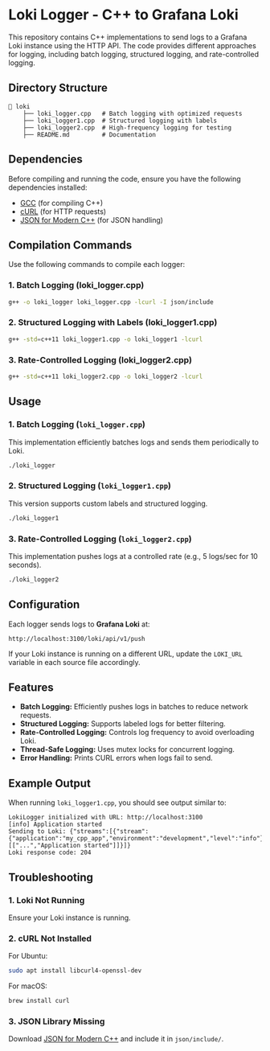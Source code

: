 # Loki Logger - C++ to Grafana Loki

This repository contains C++ implementations to send logs to a Grafana Loki instance using the HTTP API. The code provides different approaches for logging, including batch logging, structured logging, and rate-controlled logging.

## Directory Structure
```
📁 loki
    ├── loki_logger.cpp   # Batch logging with optimized requests
    ├── loki_logger1.cpp  # Structured logging with labels
    ├── loki_logger2.cpp  # High-frequency logging for testing
    ├── README.md         # Documentation
```

## Dependencies
Before compiling and running the code, ensure you have the following dependencies installed:

- [GCC](https://gcc.gnu.org/) (for compiling C++)
- [cURL](https://curl.se/) (for HTTP requests)
- [JSON for Modern C++](https://github.com/nlohmann/json) (for JSON handling)

## Compilation Commands
Use the following commands to compile each logger:

### **1. Batch Logging (loki_logger.cpp)**
```sh
g++ -o loki_logger loki_logger.cpp -lcurl -I json/include
```

### **2. Structured Logging with Labels (loki_logger1.cpp)**
```sh
g++ -std=c++11 loki_logger1.cpp -o loki_logger1 -lcurl
```

### **3. Rate-Controlled Logging (loki_logger2.cpp)**
```sh
g++ -std=c++11 loki_logger2.cpp -o loki_logger2 -lcurl
```

## Usage

### **1. Batch Logging (`loki_logger.cpp`)**
This implementation efficiently batches logs and sends them periodically to Loki.
```sh
./loki_logger
```

### **2. Structured Logging (`loki_logger1.cpp`)**
This version supports custom labels and structured logging.
```sh
./loki_logger1
```

### **3. Rate-Controlled Logging (`loki_logger2.cpp`)**
This implementation pushes logs at a controlled rate (e.g., 5 logs/sec for 10 seconds).
```sh
./loki_logger2
```

## Configuration
Each logger sends logs to **Grafana Loki** at:
```
http://localhost:3100/loki/api/v1/push
```
If your Loki instance is running on a different URL, update the `LOKI_URL` variable in each source file accordingly.

## Features
- **Batch Logging:** Efficiently pushes logs in batches to reduce network requests.
- **Structured Logging:** Supports labeled logs for better filtering.
- **Rate-Controlled Logging:** Controls log frequency to avoid overloading Loki.
- **Thread-Safe Logging:** Uses mutex locks for concurrent logging.
- **Error Handling:** Prints CURL errors when logs fail to send.

## Example Output
When running `loki_logger1.cpp`, you should see output similar to:
```
LokiLogger initialized with URL: http://localhost:3100
[info] Application started
Sending to Loki: {"streams":[{"stream":{"application":"my_cpp_app","environment":"development","level":"info"},"values":[["...","Application started"]]}]}
Loki response code: 204
```

## Troubleshooting
### **1. Loki Not Running**
Ensure your Loki instance is running.

### **2. cURL Not Installed**
For Ubuntu:
```sh
sudo apt install libcurl4-openssl-dev
```
For macOS:
```sh
brew install curl
```

### **3. JSON Library Missing**
Download [JSON for Modern C++](https://github.com/nlohmann/json) and include it in `json/include/`.
